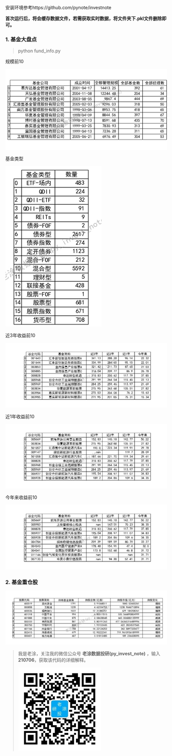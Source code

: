 安装环境参考https://github.com/pynote/investnote

**首次运行后，将会缓存数据文件，若需获取实时数据，将文件夹下.pkl文件删除即可。**
### 1. 基金大盘点
>python fund_info.py

规模前10

![image](fund_top10.jpg)

基金类型

![image](fund_by_type.jpg)

近3年收益前10

![image](fund_by_3year_top10.jpg)

近1年收益前10

![image](fund_by_year_top10.jpg)

今年来收益前10

![image](fund_by_this_year_top10.jpg)
### 2. 基金重仓股

![image](stock_top10.jpg)

>我是老涂，关注我的微信公众号 **老涂数据投研(py_invest_note)** ，输入**210706**，获取该代码的详细解释。
> 
>![image](../../../../image/qrcode_for_py_invest_note.jpg)